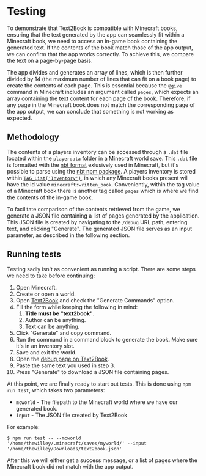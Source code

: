 # Testing
To demonstrate that Text2Book is compatible with Minecraft books, ensuring that the text generated by the app can 
seamlessly fit within a Minecraft book, we need to access an in-game book containing the generated text. If the contents
of the book match those of the app output, we can confirm that the app works correctly. To achieve this, we compare the 
text on a page-by-page basis.

The app divides and generates an array of lines, which is then further divided by 14 
(the maximum number of lines that can fit on a book page) to create the contents of each page. This is essential because 
the `@give` command in Minecraft includes an argument called `pages`, which expects an array containing the text content 
for each page of the book. Therefore, if any page in the Minecraft book does not match the corresponding page of the 
app output, we can conclude that something is not working as expected.

## Methodology
The contents of a players inventory can be accessed through a `.dat` file located within the `playerdata` folder in a 
Minecraft world save. This `.dat` file is formatted with the [nbt format](https://minecraft.fandom.com/wiki/NBT_format) exlusively used in Minecraft, but it's 
possible to parse using the [nbt npm package](https://www.npmjs.com/package/nbt). A players inventory is stored within [`TAG_List('Inventory')`](https://wiki.vg/NBT#level.dat), 
in which any Minecraft books present will have the id value `minecraft:written_book`.  Conveniently, within the tag 
value of a Minecraft book there is another tag called `pages` which is where we find the contents of the in-game book.

To facilitate comparison of the contents retrieved from the game, we generate a JSON file containing a list of pages 
generated by the application. This JSON file is created by navigating to the `/debug` URL path, entering text, and 
clicking "Generate". The generated JSON file serves as an input parameter, as described in the following section.

## Running tests
Testing sadly isn't as convenient as running a script. There are some steps we need to take before continuing:

1. Open Minecraft.
2. Create or open a world.
3. Open [Text2Book](https://thewilley.github.io/Text2Book/) and check the "Generate Commands" option. 
4. Fill the form while keeping the following in mind:
   1. **Title must be "text2book"**.
   2. Author can be anything.
   3. Text can be anything.
5. Click "Generate" and copy command.
6. Run the command in a command block to generate the book. Make sure it's in an inventory slot.
7. Save and exit the world.
8. Open the [debug page on Text2Book](https://thewilley.github.io/Text2Book/debug).
9. Paste the same text you used in step 3.
10. Press "Generate" to download a JSON file containing pages.

At this point, we are finally ready to start out tests. This is done using `npm run test`, which takes two parameters: 
* `mcworld` - The filepath to the Minecraft world where we have our generated book.
* `input` - The JSON file created by Text2Book

For example:
```batch
$ npm run test -- --mcworld '/home/thewilley/.minecraft/saves/myworld/' --input '/home/thewilley/Downloads/text2book.json'
```

After this we will either get a success message, or a list of pages where the Minecraft book did not match with the 
app output.